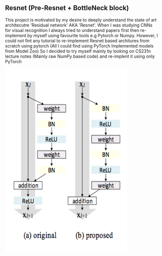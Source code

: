 ## Resnet (Pre-Resnet + BottleNeck block)

This project is motivated by my desire to deeply understand the state of art architecutre 'Residual network' AKA 'Resnet'. When I was studying CNNs for visual recognition I always tried to understand papers first then re-implement by myself using favourite tools e.g Pytorch or Numpy. However, I could not fint any tutorial to re-implement Resnet based architures from scratch using pytorch (All I could find using PyTorch Implemented models from Model Zoo) So I decided to try myself mainly by looking on CS231n lecture notes (Mainly raw NumPy based code) and re-implent it using only PyTorch

<img src="https://github.com/shushukurov/ML_Portfolio/blob/main/Resnet/resnet.png" width=400 height=600>
